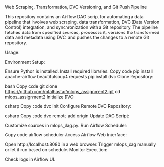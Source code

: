 
Web Scraping, Transformation, DVC Versioning, and Git Push Pipeline

This repository contains an Airflow DAG script for automating a data pipeline that involves web scraping, data transformation, DVC (Data Version Control) integration, and synchronization with a Git repository. The pipeline fetches data from specified sources, processes it, versions the transformed data and metadata using DVC, and pushes the changes to a remote Git repository.

Usage:

Environment Setup:

Ensure Python is installed.
Install required libraries:
Copy code
pip install apache-airflow beautifulsoup4 requests
pip install dvc
Clone Repository:

bash
Copy code
git clone https://github.com/mtalhastar/mlops_assignment2.git
cd mlops_assignment2
Initialize DVC:

csharp
Copy code
dvc init
Configure Remote DVC Repository:

csharp
Copy code
dvc remote add origin <URL>
Update DAG Script:

Customize sources in mlops_dag.py.
Run Airflow Scheduler:

Copy code
airflow scheduler
Access Airflow Web Interface:

Open http://localhost:8080 in a web browser.
Trigger mlops_dag manually or let it run based on schedule.
Monitor Execution:

Check logs in Airflow UI.
